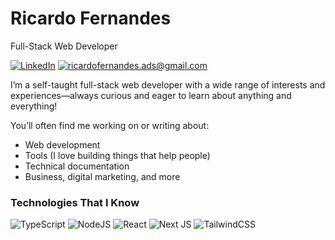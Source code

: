 # Ricardo Fernandes

Full-Stack Web Developer

[![LinkedIn](https://img.shields.io/badge/LinkedIn-0077B5?style=for-the-badge&logo=linkedin&logoColor=white)](https://www.linkedin.com/in/ricardof-oliveira/) [![ricardofernandes.ads@gmail.com](	https://img.shields.io/badge/Gmail-D14836?style=for-the-badge&logo=gmail&logoColor=white)](mailto:ricardofernandes.ads@gmail.com)

I’m a self-taught full-stack web developer with a wide range of interests and experiences—always curious and eager to learn about anything and everything!

You’ll often find me working on or writing about:

- Web development
- Tools (I love building things that help people)
- Technical documentation
- Business, digital marketing, and more

### Technologies That I Know
![TypeScript](https://img.shields.io/badge/typescript-%23007ACC.svg?style=for-the-badge&logo=typescript&logoColor=white) ![NodeJS](https://img.shields.io/badge/node.js-6DA55F?style=for-the-badge&logo=node.js&logoColor=white) ![React](https://img.shields.io/badge/react-%2320232a.svg?style=for-the-badge&logo=react&logoColor=%2361DAFB) ![Next JS](https://img.shields.io/badge/Next-black?style=for-the-badge&logo=next.js&logoColor=white) ![TailwindCSS](https://img.shields.io/badge/tailwindcss-%2338B2AC.svg?style=for-the-badge&logo=tailwind-css&logoColor=white)
